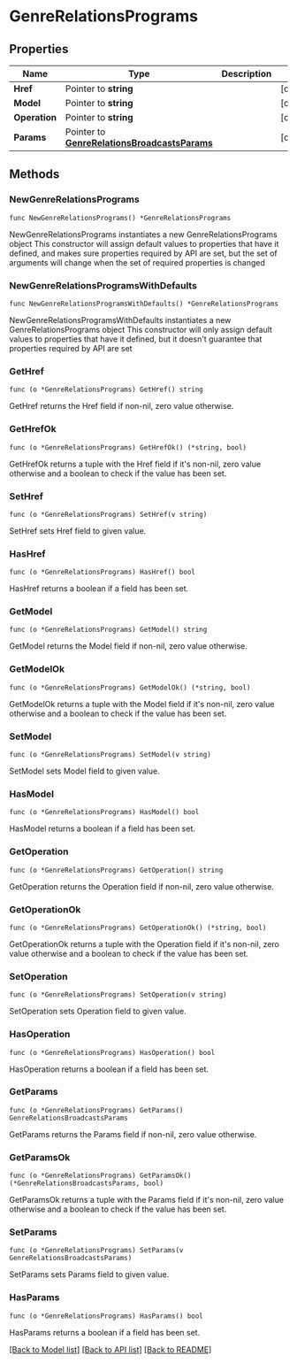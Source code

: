 # GenreRelationsPrograms

## Properties

Name | Type | Description | Notes
------------ | ------------- | ------------- | -------------
**Href** | Pointer to **string** |  | [optional] 
**Model** | Pointer to **string** |  | [optional] 
**Operation** | Pointer to **string** |  | [optional] 
**Params** | Pointer to [**GenreRelationsBroadcastsParams**](GenreRelationsBroadcastsParams.md) |  | [optional] 

## Methods

### NewGenreRelationsPrograms

`func NewGenreRelationsPrograms() *GenreRelationsPrograms`

NewGenreRelationsPrograms instantiates a new GenreRelationsPrograms object
This constructor will assign default values to properties that have it defined,
and makes sure properties required by API are set, but the set of arguments
will change when the set of required properties is changed

### NewGenreRelationsProgramsWithDefaults

`func NewGenreRelationsProgramsWithDefaults() *GenreRelationsPrograms`

NewGenreRelationsProgramsWithDefaults instantiates a new GenreRelationsPrograms object
This constructor will only assign default values to properties that have it defined,
but it doesn't guarantee that properties required by API are set

### GetHref

`func (o *GenreRelationsPrograms) GetHref() string`

GetHref returns the Href field if non-nil, zero value otherwise.

### GetHrefOk

`func (o *GenreRelationsPrograms) GetHrefOk() (*string, bool)`

GetHrefOk returns a tuple with the Href field if it's non-nil, zero value otherwise
and a boolean to check if the value has been set.

### SetHref

`func (o *GenreRelationsPrograms) SetHref(v string)`

SetHref sets Href field to given value.

### HasHref

`func (o *GenreRelationsPrograms) HasHref() bool`

HasHref returns a boolean if a field has been set.

### GetModel

`func (o *GenreRelationsPrograms) GetModel() string`

GetModel returns the Model field if non-nil, zero value otherwise.

### GetModelOk

`func (o *GenreRelationsPrograms) GetModelOk() (*string, bool)`

GetModelOk returns a tuple with the Model field if it's non-nil, zero value otherwise
and a boolean to check if the value has been set.

### SetModel

`func (o *GenreRelationsPrograms) SetModel(v string)`

SetModel sets Model field to given value.

### HasModel

`func (o *GenreRelationsPrograms) HasModel() bool`

HasModel returns a boolean if a field has been set.

### GetOperation

`func (o *GenreRelationsPrograms) GetOperation() string`

GetOperation returns the Operation field if non-nil, zero value otherwise.

### GetOperationOk

`func (o *GenreRelationsPrograms) GetOperationOk() (*string, bool)`

GetOperationOk returns a tuple with the Operation field if it's non-nil, zero value otherwise
and a boolean to check if the value has been set.

### SetOperation

`func (o *GenreRelationsPrograms) SetOperation(v string)`

SetOperation sets Operation field to given value.

### HasOperation

`func (o *GenreRelationsPrograms) HasOperation() bool`

HasOperation returns a boolean if a field has been set.

### GetParams

`func (o *GenreRelationsPrograms) GetParams() GenreRelationsBroadcastsParams`

GetParams returns the Params field if non-nil, zero value otherwise.

### GetParamsOk

`func (o *GenreRelationsPrograms) GetParamsOk() (*GenreRelationsBroadcastsParams, bool)`

GetParamsOk returns a tuple with the Params field if it's non-nil, zero value otherwise
and a boolean to check if the value has been set.

### SetParams

`func (o *GenreRelationsPrograms) SetParams(v GenreRelationsBroadcastsParams)`

SetParams sets Params field to given value.

### HasParams

`func (o *GenreRelationsPrograms) HasParams() bool`

HasParams returns a boolean if a field has been set.


[[Back to Model list]](../README.md#documentation-for-models) [[Back to API list]](../README.md#documentation-for-api-endpoints) [[Back to README]](../README.md)


